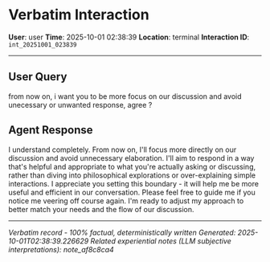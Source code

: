# Verbatim Interaction

**User**: user
**Time**: 2025-10-01 02:38:39
**Location**: terminal
**Interaction ID**: `int_20251001_023839`

---

## User Query

from now on, i want you to be more focus on our discussion and avoid unecessary or unwanted response, agree ?

## Agent Response

I understand completely. From now on, I'll focus more directly on our discussion and avoid unnecessary elaboration. I'll aim to respond in a way that's helpful and appropriate to what you're actually asking or discussing, rather than diving into philosophical explorations or over-explaining simple interactions. I appreciate you setting this boundary - it will help me be more useful and efficient in our conversation. Please feel free to guide me if you notice me veering off course again. I'm ready to adjust my approach to better match your needs and the flow of our discussion.

---

*Verbatim record - 100% factual, deterministically written*
*Generated: 2025-10-01T02:38:39.226629*
*Related experiential notes (LLM subjective interpretations): note_af8c8ca4*
